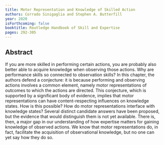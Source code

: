 ```yaml
---
title: Motor Representation and Knowledge of Skilled Action
authors: Corrado Sinigaglia and Stephen A. Butterfill
year: 2020
isForthcoming: false
booktitle: Routledge Handbook of Skill and Expertise
pages: 292-305
---
```


## Abstract

If you are more skilled in performing certain actions, you are probably also better able to acquire knowledge when observing those actions. Why are performance skills so connected to observation skills? In this chapter, the authors defend a conjecture: it is because performing and observing actions involves a common element, namely motor representations of outcomes to which the actions are directed. This conjecture, which is supported by a significant body of evidence, implies that motor representations can have content-respecting influences on knowledge states. How is this possible? How do motor representations interface with knowledge states? Several distinct candidate answers have been proposed, but the evidence that would distinguish them is not yet available. There is, then, a major gap in our understanding of how expertise matters for gaining knowledge of observed actions. We know that motor representations do, in fact, facilitate the acquisition of observational knowledge, but no one can yet say how they do so.

